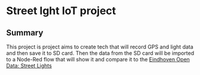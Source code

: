 # Street lght IoT project
## Summary
This project is project aims to create tech that will record GPS and light data and then save it to SD card. Then the data from the SD card will be imported to a Node-Red flow that will show it and compare it to the [Eindhoven Open Data: Street Lights](https://data.eindhoven.nl/explore/dataset/data-openbare-verlichting/information/?disjunctive.straatnaam_identificatie_mast&disjunctive.stadsdeel&disjunctive.wijk&disjunctive.buurt&disjunctive.straatnaam&disjunctive.identificatie&disjunctive.eigenaar&disjunctive.type_lamp&disjunctive.kleur_lamp&disjunctive.wattage_lamp&disjunctive.lumen_lamp&disjunctive.ra_waarde_lamp&disjunctive.schakelschema_lamp&disjunctive.type_armatuur)

